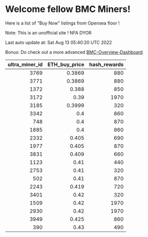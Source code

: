 # Welcome fellow BMC Miners!
Here is a list of "Buy Now" listings from Opensea floor !

Note: This is an unofficial site ! NFA DYOR

Last auto update at: Sat Aug 13 05:40:20 UTC 2022

Bonus: Do check out a more advanced [BMC-Overview-Dashboard](https://dune.com/defifunk/BMC-Overview-Dashboard)


|   ultra_miner_id |   ETH_buy_price |   hash_rewards |
|-----------------:|----------------:|---------------:|
|             3769 |          0.3869 |            880 |
|             3771 |          0.3869 |            880 |
|             1372 |          0.388  |            850 |
|             3172 |          0.39   |           1970 |
|             3185 |          0.3999 |            320 |
|             3342 |          0.4    |            860 |
|              748 |          0.4    |            870 |
|             1885 |          0.4    |            860 |
|             2332 |          0.405  |            690 |
|             1977 |          0.405  |            870 |
|             3831 |          0.409  |            660 |
|             1123 |          0.41   |            440 |
|             2753 |          0.41   |            320 |
|              502 |          0.41   |            870 |
|             2243 |          0.419  |            720 |
|             3401 |          0.42   |            320 |
|             1509 |          0.42   |           1970 |
|             2930 |          0.42   |           1970 |
|             3949 |          0.425  |            860 |
|              390 |          0.43   |            490 |